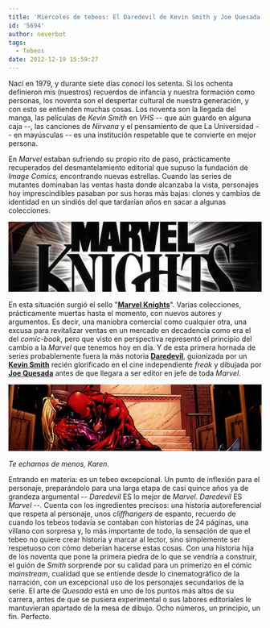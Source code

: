 ```yaml
---
title: 'Miércoles de tebeos: El Daredevil de Kevin Smith y Joe Quesada'
id: '5694'
author: neverbot
tags:
  - Tebeos
date: 2012-12-19 15:59:27
---
```


Nací en 1979, y durante siete días conocí los setenta. Si los ochenta definieron mis (nuestros) recuerdos de infancia y nuestra formación como personas, los noventa son el despertar cultural de nuestra generación, y con esto se entienden muchas cosas. Los noventa son la llegada del manga, las películas de _Kevin Smith_ en _VHS_ -- que aún guardo en alguna caja --, las canciones de _Nirvana_ y el pensamiento de que La Universidad -- en mayúsculas -- es una institución respetable que te convierte en mejor persona.

En _Marvel_ estaban sufriendo su propio rito de paso, prácticamente recuperados del desmantelamiento editorial que supuso la fundación de _Image Comics,_ encontrando nuevas estrellas. Cuando las series de mutantes dominaban las ventas hasta donde alcanzaba la vista, personajes hoy imprescindibles pasaban por sus horas más bajas: clones y cambios de identidad en un sindiós del que tardarían años en sacar a algunas colecciones.

![Marvel Knights](./miercoles-de-tebeos-el-daredevil-de-kevin-smith-y-joe-quesada/marvel_knights.jpg)

En esta situación surgió el sello "[**Marvel Knights**](http://en.wikipedia.org/wiki/Marvel_Knights)". Varias colecciones, prácticamente muertas hasta el momento, con nuevos autores y argumentos. Es decir, una maniobra comercial como cualquier otra, una excusa para revitalizar ventas en un mercado en decadencia como era el del _comic-book_, pero que visto en perspectiva representó el principio del cambio a la _Marvel_ que tenemos hoy en día. Y de esta primera hornada de series probablemente fuera la más notoria [**Daredevil**](http://en.wikipedia.org/wiki/Daredevil_(Marvel_Comics)), guionizada por un [**Kevin Smith**](http://en.wikipedia.org/wiki/Kevin_smith) recién glorificado en el cine independiente _freak_ y dibujada por [**Joe Quesada**](http://en.wikipedia.org/wiki/Joe_Quesada) antes de que llegara a ser editor en jefe de toda _Marvel_.

_![Daredevil - Diablo Guardián](./miercoles-de-tebeos-el-daredevil-de-kevin-smith-y-joe-quesada/Daredevil_devil_guardian_karen_page.jpg)_

_Te echamos de menos, Karen._

Entrando en materia: es un tebeo excepcional. Un punto de inflexión para el personaje, preparándolo para una larga etapa de casi quince años ya de grandeza argumental -- _Daredevil_ ES lo mejor de _Marvel_. _Daredevil_ ES _Marvel_ --. Cuenta con los ingredientes precisos: una historia autoreferencial que respeta al personaje, unos _cliffhangers_ de espanto, recuerdo de cuando los tebeos todavía se contaban con historias de 24 páginas, una villano con sorpresa y, lo más importante de todo, la sensación de que el tebeo no quiere crear historia y marcar al lector, sino simplemente ser respetuoso con cómo deberían hacerse estas cosas. Con una historia hija de los noventa que pone la primera piedra de lo que se vendría a construir, el guión de _Smith_ sorprende por su calidad para un primerizo en el cómic _mainstream_, cualidad que se entiende desde lo cinematográfico de la narración, con un excepcional uso de los personajes secundarios de la serie. El arte de _Quesada_ está en uno de los puntos más altos de su carrera, antes de que se pusiera experimental o sus labores editoriales le mantuvieran apartado de la mesa de dibujo. Ocho números, un principio, un fin. Perfecto.